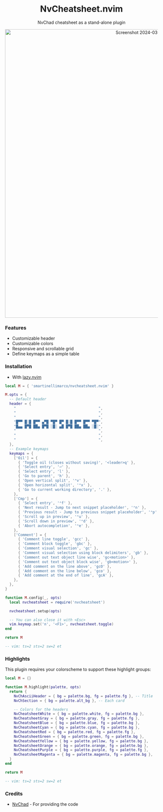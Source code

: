 <h1 align="center"> NvCheatsheet.nvim </h1>
<p align="center"> NvChad cheatsheet as a stand-alone plugin </p>
<p align="center">
  <img width="950" alt="Screenshot 2024-03-12 at 00 04 16" src="https://github.com/smartinellimarco/nvcheatsheet.nvim/assets/15314838/594df263-6602-4569-8f2f-2b5bff6e16e3">
</p>

### Features

- Customizable header
- Customizable colors
- Responsive and scrollable grid
- Define keymaps as a simple table

### Installation

- With [lazy.nvim](https://github.com/folke/lazy.nvim)

```lua
local M = { 'smartinellimarco/nvcheatsheet.nvim' }

M.opts = {
  -- Default header
  header = {
    "                                      ",
    "                                      ",
    "                                      ",
    "█▀▀ █░█ █▀▀ ▄▀█ ▀█▀ █▀ █░█ █▀▀ █▀▀ ▀█▀",
    "█▄▄ █▀█ ██▄ █▀█ ░█░ ▄█ █▀█ ██▄ ██▄ ░█░",
    "                                      ",
    "                                      ",
    "                                      ",
  },
  -- Example keymaps
  keymaps = {
    ['Oil'] = {
      { 'Toggle oil (closes without saving)', '<leader>q' },
      { 'Select entry', '⏎' },
      { 'Select entry', 'l' },
      { 'Go to parent', 'h' },
      { 'Open vertical split', '⌃v' },
      { 'Open horizontal split', '⌃x' },
      { 'Go to current working directory', '.' },
    },
    ['Cmp'] = {
      { 'Select entry', '⌃f' },
      { 'Next result - Jump to next snippet placeholder', '⌃n' },
      { 'Previous result - Jump to previous snippet placeholder', '⌃p' },
      { 'Scroll up in preview', '⌃u' },
      { 'Scroll down in preview', '⌃d' },
      { 'Abort autocompletion', '⌃e' },
    },
    ['Comment'] = {
      { 'Comment line toggle', 'gcc' },
      { 'Comment block toggle', 'gbc' },
      { 'Comment visual selection', 'gc' },
      { 'Comment visual selection using block delimiters', 'gb' },
      { 'Comment out text object line wise', 'gc<motion>' },
      { 'Comment out text object block wise', 'gb<motion>' },
      { 'Add comment on the line above', 'gcO' },
      { 'Add comment on the line below', 'gco' },
      { 'Add comment at the end of line', 'gcA' },
    },
  },
}

function M.config(_, opts)
  local nvcheatsheet = require('nvcheatsheet')

  nvcheatsheet.setup(opts)

  -- You can also close it with <Esc>
  vim.keymap.set('n', '<F1>', nvcheatsheet.toggle)
end

return M

-- vim: ts=2 sts=2 sw=2 et

```
### Highlights
This plugin requires your colorscheme to support these highlight groups:

```lua
local M = {}

function M.highlight(palette, opts)
  return {
    NvChAsciiHeader = { bg = palette.bg, fg = palette.fg }, -- Title
    NvChSection = { bg = palette.alt_bg }, -- Each card

    -- Colors for the headers
    NvCheatsheetWhite = { bg = palette.white, fg = palette.bg },
    NvCheatsheetGray = { bg = palette.gray, fg = palette.fg },
    NvCheatsheetBlue = { bg = palette.blue, fg = palette.bg },
    NvCheatsheetCyan = { bg = palette.cyan, fg = palette.bg },
    NvCheatsheetRed = { bg = palette.red, fg = palette.fg },
    NvCheatsheetGreen = { bg = palette.green, fg = palette.bg },
    NvCheatsheetYellow = { bg = palette.yellow, fg = palette.bg },
    NvCheatsheetOrange = { bg = palette.orange, fg = palette.bg },
    NvCheatsheetPurple = { bg = palette.purple, fg = palette.fg },
    NvCheatsheetMagenta = { bg = palette.magenta, fg = palette.bg },
  }
end

return M

-- vim: ts=2 sts=2 sw=2 et
```

### Credits

- [NvChad](https://nvchad.com/) - For providing the code
